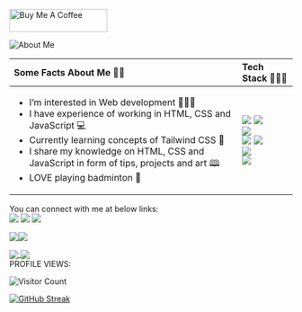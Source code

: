 <a href="https://www.buymeacoffee.com/poonamsoni5" target="_blank"><img src="https://cdn.buymeacoffee.com/buttons/default-orange.png" alt="Buy Me A Coffee" height="41" width="174"></a>

![About Me](https://user-images.githubusercontent.com/77884951/184351864-166230bd-0d97-4071-8569-7355eda29563.PNG)



<table role="table">
            <thead>
                <tr>
                    <th align="left">Some Facts About Me 👩‍💼</th>
                    <th align="left">Tech Stack 👩🏻‍💻 </th>
                </tr>
            </thead>
        <tbody>
            <tr>
                <td align="left">
                    <ul>
                        <li> I’m interested in Web development 👩🏻‍⚕️  </li>
                        <li> I have experience of working in HTML, CSS and JavaScript 💻 </li>
                        <li> Currently learning concepts of Tailwind CSS 📝 </li>
                        <li> I share my knowledge on HTML, CSS and JavaScript in form of tips, projects and art 🕮 </li>
                        <li> LOVE playing badminton 🏸 </li>
                    </ul>
                </td>
                <td align="left">
                     <img src="https://img.shields.io/badge/html5-%23E34F26.svg?style=for-the-badge&logo=html5&logoColor=white">
                     <img src="https://img.shields.io/badge/css3-%231572B6.svg?style=for-the-badge&logo=css3&logoColor=white">
                     <br>
                     <img src="https://img.shields.io/badge/javascript-%23323330.svg?style=for-the-badge&logo=javascript&logoColor=%23F7DF1E">
                     <br>
                     <img src="https://img.shields.io/badge/github-%23121011.svg?style=for-the-badge&logo=github&logoColor=white">
                     <img src="https://img.shields.io/badge/Canva-%2300C4CC.svg?style=for-the-badge&logo=Canva&logoColor=white">
                     <br>
                     <img src="https://img.shields.io/badge/tailwindcss-%2338B2AC.svg?style=for-the-badge&logo=tailwind-css&logoColor=white">
                     <br>
                     <img src="https://img.shields.io/badge/Visual%20Studio%20Code-0078d7.svg?style=for-the-badge&logo=visual-studio-code&logoColor=white">
                </td>
            </tr>
            </tbody>
        </table>
        
        
You can connect with me at below links:
<br>
[![](https://img.shields.io/badge/Twitter-%231DA1F2.svg?style=for-the-badge&logo=Twitter&logoColor=white)](https://twitter.com/CodeByPoonam) [![](https://img.shields.io/badge/Codepen-000000?style=for-the-badge&logo=codepen&logoColor=white)](https://codepen.io/poonam-adlakha)
[![](https://img.shields.io/badge/netlify-%23000000.svg?style=for-the-badge&logo=netlify&logoColor=#00C7B7)](https://app.netlify.com/teams/poonam-adlakha/overview)

<a href="https://twitter.com/CodeByPoonam" target="_blank" rel="noreferrer"><img
src="https://img.shields.io/twitter/follow/CodeByPoonam?logo=twitter&style=for-the-badge&color=0891b2&labelColor=1c1917"
/></a><a href="https://www.github.com/poonam-adlakha" target="_blank" rel="noreferrer"><img
src="https://img.shields.io/github/followers/poonam-adlakha?logo=github&style=for-the-badge&color=0891b2&labelColor=1c1917" /></a>

<a href="https://github.com/anuraghazra/github-readme-stats">
  <img align="center" src="https://github-readme-stats.vercel.app/api?username=poonam-adlakha" />
</a>
<a href="https://github.com/anuraghazra/convoychat">
  <img align="center" src="https://github-readme-stats.vercel.app/api/top-langs/?username=poonam-adlakha" />
</a>
<br>
PROFILE VIEWS:
<br>

![Visitor Count](https://profile-counter.glitch.me/{poonam-adlakha}/count.svg)

[![GitHub Streak](http://github-readme-streak-stats.herokuapp.com?user=poonam-adlakha&theme=dark)](https://git.io/streak-stats)


<!---
poonam-adlakha/poonam-adlakha is a ✨ special ✨ repository because its `README.md` (this file) appears on your GitHub profile.
You can click the Preview link to take a look at your changes.
--->
